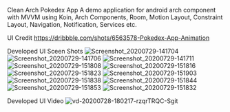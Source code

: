 Clean Arch Pokedex App
A demo application for android arch component with MVVM using Koin, Arch Components, Room, Motion Layout, Constraint Layout, Navigation, Notification, Services etc.

UI Credit
https://dribbble.com/shots/6563578-Pokedex-App-Animation

Developed UI Sceen Shots
![Screenshot_20200729-141704](https://user-images.githubusercontent.com/16761273/88805371-5f811b00-d1af-11ea-9d28-38452846fca6.png)
![Screenshot_20200729-141706](https://user-images.githubusercontent.com/16761273/88805375-61e37500-d1af-11ea-8356-4cef58b86446.png)
![Screenshot_20200729-141711](https://user-images.githubusercontent.com/16761273/88805377-627c0b80-d1af-11ea-8028-09adf651215a.png)
![Screenshot_20200729-151808](https://user-images.githubusercontent.com/16761273/88805381-627c0b80-d1af-11ea-8f68-df76b80556aa.png)
![Screenshot_20200729-151816](https://user-images.githubusercontent.com/16761273/88805387-63ad3880-d1af-11ea-82f9-dc2a456373c8.png)
![Screenshot_20200729-151823](https://user-images.githubusercontent.com/16761273/88805388-63ad3880-d1af-11ea-9821-62f51e4ed0e5.png)
![Screenshot_20200729-151903](https://user-images.githubusercontent.com/16761273/88805392-6445cf00-d1af-11ea-8a66-a45014f2b8d5.png)
![Screenshot_20200729-151838](https://user-images.githubusercontent.com/16761273/88805394-64de6580-d1af-11ea-85d8-9cfcbbb90ebb.png)
![Screenshot_20200729-151844](https://user-images.githubusercontent.com/16761273/88805396-64de6580-d1af-11ea-85f7-658cdc4237dc.png)
![Screenshot_20200729-151853](https://user-images.githubusercontent.com/16761273/88805399-6576fc00-d1af-11ea-8205-e7b35b3b65cb.png)
![Screenshot_20200729-151832](https://user-images.githubusercontent.com/16761273/88805400-660f9280-d1af-11ea-9549-6c6ac4812765.png)

Developed UI Video
![vd-20200728-180217-rzqrTRQC-Sgit](https://user-images.githubusercontent.com/16761273/88807491-15e5ff80-d1b2-11ea-8724-405de4e7027c.gif)
